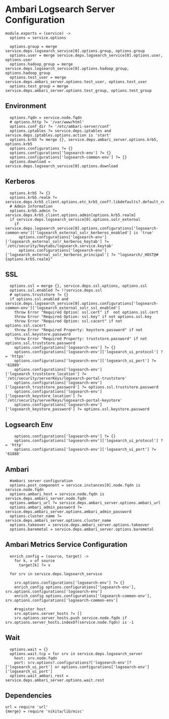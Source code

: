 
# Ambari Logsearch Server Configuration

    module.exports = (service) ->
      options = service.options

      options.group = merge service.deps.logsearch_service[0].options.group, options.group
      options.user = merge service.deps.logsearch_service[0].options.user, options.user
      options.hadoop_group = merge service.deps.logsearch_service[0].options.hadoop_group, options.hadoop_group
      options.test_user = merge service.deps.ambari_server.options.test_user, options.test_user
      options.test_group = merge service.deps.ambari_server.options.test_group, options.test_group

## Environment

      options.fqdn = service.node.fqdn
      # options.http ?= '/var/www/html'
      options.conf_dir ?= '/etc/ambari-server/conf'
      options.iptables ?= service.deps.iptables and service.deps.iptables.options.action is 'start'
      options.krb5 ?= merge {}, service.deps.ambari_server.options.krb5, options.krb5
      options.configurations ?= {}
      options.configurations['logsearch-env'] ?= {}
      options.configurations['logsearch-common-env'] ?= {}
      options.download = service.deps.logsearch_service[0].options.download

## Kerberos

      options.krb5 ?= {}
      options.krb5.realm ?= service.deps.krb5_client.options.etc_krb5_conf?.libdefaults?.default_realm
      # Admin Information
      options.krb5.admin ?= service.deps.krb5_client.options.admin[options.krb5.realm]
      if service.deps.logsearch_service[0].options.solr_external
        if service.deps.logsearch_service[0].options.configurations['logsearch-common-env']['logsearch_external_solr_kerberos_enabled'] is 'true'
          options.configurations['logsearch-env']['logsearch_external_solr_kerberos_keytab'] ?= '/etc/security/keytabs/logsearch.service.keytab'
          options.configurations['logsearch-env']['logsearch_external_solr_kerberos_principal'] ?= "logsearch/_HOST@#{options.krb5.realm}"

## SSL
  
      options.ssl = merge {}, service.deps.ssl.options, options.ssl 
      options.ssl.enabled ?= !!service.deps.ssl
      # options.truststore ?= {}
      if options.ssl.enabled and service.deps.logsearch_service[0].options.configurations['logsearch-common-env']['logsearch_external_solr_ssl_enabled']
        throw Error "Required Option: ssl.cert" if  not options.ssl.cert
        throw Error "Required Option: ssl.key" if not options.ssl.key
        throw Error "Required Option: ssl.cacert" if not options.ssl.cacert
        throw Error "Required Property: keystore.password" if not options.ssl.keystore.password
        throw Error "Required Property: truststore.password" if not options.ssl.truststore.password
        options.configurations['logsearch-env'] ?= {}
        options.configurations['logsearch-env']['logsearch_ui_protocol'] ?= 'https'
        options.configurations['logsearch-env']['logsearch_ui_port'] ?= '61889'
        options.configurations['logsearch-env']['logsearch_truststore_location'] ?= '/etc/security/serverKeys/logsearch-portal-truststore'
        options.configurations['logsearch-env']['logsearch_truststore_password'] ?= options.ssl.truststore.password
        options.configurations['logsearch-env']['logsearch_keystore_location'] ?= '/etc/security/serverKeys/logsearch-portal-keystore'
        options.configurations['logsearch-env']['logsearch_keystore_password'] ?= options.ssl.keystore.password

          
## Logsearch Env
        
        options.configurations['logsearch-env'] ?= {}
        options.configurations['logsearch-env']['logsearch_ui_protocol'] ?= 'http'
        options.configurations['logsearch-env']['logsearch_ui_port'] ?= '61888'

## Ambari

      #ambari server configuration
      options.post_component = service.instances[0].node.fqdn is service.node.fqdn
      options.ambari_host = service.node.fqdn is service.deps.ambari_server.node.fqdn
      options.ambari_url ?= service.deps.ambari_server.options.ambari_url
      options.ambari_admin_password ?= service.deps.ambari_server.options.ambari_admin_password
      options.cluster_name ?= service.deps.ambari_server.options.cluster_name
      options.takeover = service.deps.ambari_server.options.takeover
      options.baremetal = service.deps.ambari_server.options.baremetal

## Ambari Metrics Service Configuration
  
      enrich_config = (source, target) ->
        for k, v of source
          target[k] ?= v

      for srv in service.deps.logsearch_service

        srv.options.configurations['logsearch-env'] ?= {}
        enrich_config options.configurations['logsearch-env'], srv.options.configurations['logsearch-env']
        enrich_config options.configurations['logsearch-common-env'], srv.options.configurations['logsearch-common-env']
        
        #register host
        srv.options.server_hosts ?= []
        srv.options.server_hosts.push service.node.fqdn if srv.options.server_hosts.indexOf(service.node.fqdn) is -1

## Wait

      options.wait = {}
      options.wait.tcp = for srv in service.deps.logsearch_server
        host: srv.node.fqdn
        port: srv.options?.configurations?['logsearch-env']?['logsearch_ui_port'] or options.configurations['logsearch-env']['logsearch_ui_port']
      options.wait_ambari_rest = service.deps.ambari_server.options.wait.rest

## Dependencies

    url = require 'url'
    {merge} = require 'nikita/lib/misc'
